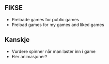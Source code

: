 ## FIKSE

- Preloade games for public games
- Preload games for my games and liked games

## Kanskje

- Vurdere spinner når man laster inn i game
- Fler animasjoner?
